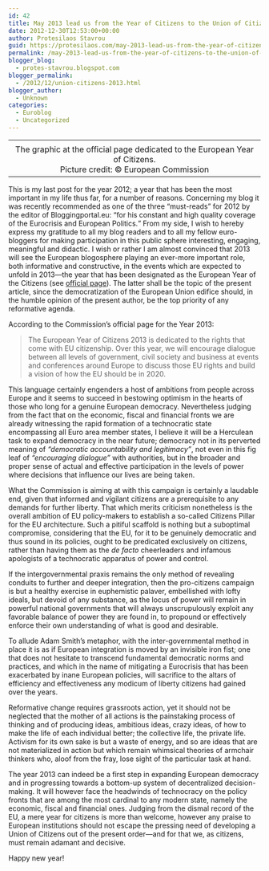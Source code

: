 ```yaml
---
id: 42
title: May 2013 lead us from the Year of Citizens to the Union of Citizens
date: 2012-12-30T12:53:00+00:00
author: Protesilaos Stavrou
guid: https://protesilaos.com/may-2013-lead-us-from-the-year-of-citizens-to-the-union-of-citizens/
permalink: /may-2013-lead-us-from-the-year-of-citizens-to-the-union-of-citizens/
blogger_blog:
  - protes-stavrou.blogspot.com
blogger_permalink:
  - /2012/12/union-citizens-2013.html
blogger_author:
  - Unknown
categories:
  - Euroblog
  - Uncategorized
---
```

<table align="center" cellpadding="0" cellspacing="0" class="tr-caption-container" style="margin-left: auto; margin-right: auto; text-align: center;">
  <tr>
    <td style="text-align: center;">
    </td>
  </tr>
  
  <tr>
    <td class="tr-caption" style="text-align: center;">
      The graphic at the official page dedicated to the European Year of Citizens.<br />Picture credit: © European Commission
    </td>
  </tr>
</table>

This is my last post for the year 2012; a year that has been the most important in my life thus far, for a number of reasons. Concerning my blog it was recently recommended as one of the three &#8220;must-reads&#8221; for 2012 by the editor of Bloggingportal.eu: <q>for his constant and high quality coverage of the Eurocrisis and European Politics.</q> From my side, I wish to hereby express my gratitude to all my blog readers and to all my fellow euro-bloggers for making participation in this public sphere interesting, engaging, meaningful and didactic. I wish or rather I am almost convinced that 2013 will see the European blogosphere playing an ever-more important role, both informative and constructive, in the events which are expected to unfold in 2013—the year that has been designated as the European Year of the Citizens (see <a href="http://europa.eu/citizens-2013/en/home" target="_blank">official page</a>). The latter shall be the topic of the present article, since the democratization of the European Union edifice should, in the humble opinion of the present author, be the top priority of any reformative agenda.  
<a name="more"></a>

According to the Commission&#8217;s official page for the Year 2013:

> The European Year of Citizens 2013 is dedicated to the rights that come with EU citizenship. Over this year, we will encourage dialogue between all levels of government, civil society and business at events and conferences around Europe to discuss those EU rights and build a vision of how the EU should be in 2020.

This language certainly engenders a host of ambitions from people across Europe and it seems to succeed in bestowing optimism in the hearts of those who long for a genuine European democracy. Nevertheless judging from the fact that on the economic, fiscal and financial fronts we are already witnessing the rapid formation of a technocratic state encompassing all Euro area member states, I believe it will be a Herculean task to expand democracy in the near future; democracy not in its perverted meaning of _&#8220;democratic accountability and legitimacy&#8221;_, not even in this fig leaf of _&#8220;encouraging dialogue&#8221;_ with authorities, but in the broader and proper sense of actual and effective participation in the levels of power where decisions that influence our lives are being taken.

What the Commission is aiming at with this campaign is certainly a laudable end, given that informed and vigilant citizens are a prerequisite to any demands for further liberty. That which merits criticism nonetheless is the overall ambition of EU policy-makers to establish a so-called Citizens Pillar for the EU architecture. Such a pitiful scaffold is nothing but a suboptimal compromise, considering that the EU, for it to be genuinely democratic and thus sound in its policies, ought to be predicated exclusively on citizens, rather than having them as the _de facto_ cheerleaders and infamous apologists of a technocratic apparatus of power and control.

If the intergovernmental praxis remains the only method of revealing conduits to further and deeper integration, then the pro-citizens campaign is but a healthy exercise in euphemistic palaver, embellished with lofty ideals, but devoid of any substance, as the locus of power will remain in powerful national governments that will always unscrupulously exploit any favorable balance of power they are found in, to propound or effectively enforce their own understanding of what is good and desirable. 

To allude Adam Smith&#8217;s metaphor, with the inter-governmental method in place it is as if European integration is moved by an invisible iron fist; one that does not hesitate to transcend fundamental democratic norms and practices, and which in the name of mitigating a Eurocrisis that has been exacerbated by inane European policies, will sacrifice to the altars of efficiency and effectiveness any modicum of liberty citizens had gained over the years.

Reformative change requires grassroots action, yet it should not be neglected that the mother of all actions is the painstaking process of thinking and of producing ideas, ambitious ideas, crazy ideas, of how to make the life of each individual better; the collective life, the private life. Activism for its own sake is but a waste of energy, and so are ideas that are not materialized in action but which remain whimsical theories of armchair thinkers who, aloof from the fray, lose sight of the particular task at hand.

The year 2013 can indeed be a first step in expanding European democracy and in progressing towards a bottom-up system of decentralized decision-making. It will however face the headwinds of technocracy on the policy fronts that are among the most cardinal to any modern state, namely the economic, fiscal and financial ones. Judging from the dismal record of the EU, a mere year for citizens is more than welcome, however any praise to European institutions should not escape the pressing need of developing a Union of Citizens out of the present order—and for that we, as citizens, must remain adamant and decisive.

Happy new year!